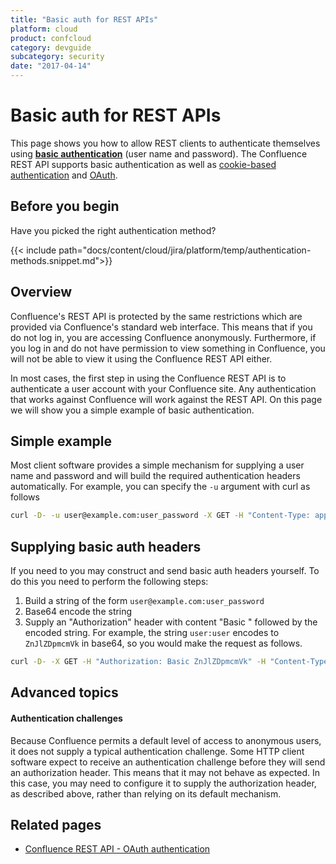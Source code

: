 ```yaml
---
title: "Basic auth for REST APIs"
platform: cloud
product: confcloud
category: devguide
subcategory: security
date: "2017-04-14"
---
```

# Basic auth for REST APIs

This page shows you how to allow REST clients to authenticate themselves using **[basic authentication](http://en.wikipedia.org/wiki/Basic_access_authentication)** (user name and password). The Confluence REST API supports basic authentication as well as [cookie-based authentication](/cloud/jira/platform/jira-rest-api-cookie-based-authentication) and [OAuth](/cloud/confluence/oauth-2-jwt-bearer-tokens-for-add-ons).

## Before you begin

Have you picked the right authentication method?

{{< include path="docs/content/cloud/jira/platform/temp/authentication-methods.snippet.md">}}



## Overview

Confluence's REST API is protected by the same restrictions which are provided via Confluence's standard web interface. This means that if you do not log in, you are accessing Confluence anonymously. Furthermore, if you log in and do not have permission to view something in Confluence, you will not be able to view it using the Confluence REST API either.

In most cases, the first step in using the Confluence REST API is to authenticate a user account with your Confluence site. Any authentication that works against Confluence will work against the REST API. On this page we will show you a simple example of basic authentication.

## Simple example

Most client software provides a simple mechanism for supplying a user name and password and will build the required authentication headers automatically. For example, you can specify the `-u` argument with curl as follows

``` bash
curl -D- -u user@example.com:user_password -X GET -H "Content-Type: application/json"  https://your-domain.atlassian.net/rest/api/2/issue/createmeta
```

## Supplying basic auth headers

If you need to you may construct and send basic auth headers yourself. To do this you need to perform the following steps:

1.  Build a string of the form `user@example.com:user_password`
2.  Base64 encode the string
3.  Supply an "Authorization" header with content "Basic " followed by the encoded string. For example, the string `user:user` encodes to `ZnJlZDpmcmVk` in base64, so you would make the request as follows.

``` bash
curl -D- -X GET -H "Authorization: Basic ZnJlZDpmcmVk" -H "Content-Type: application/json" "https://example.com:8081/rest/api/2/issue/QA-31"
```

## Advanced topics

#### Authentication challenges

Because Confluence permits a default level of access to anonymous users, it does not supply a typical authentication challenge. Some HTTP client software expect to receive an authentication challenge before they will send an authorization header. This means that it may not behave as expected. In this case, you may need to configure it to supply the authorization header, as described above, rather than relying on its default mechanism.

## Related pages

-   [Confluence REST API - OAuth authentication](/cloud/confluence/oauth-2-jwt-bearer-tokens-for-add-ons)

